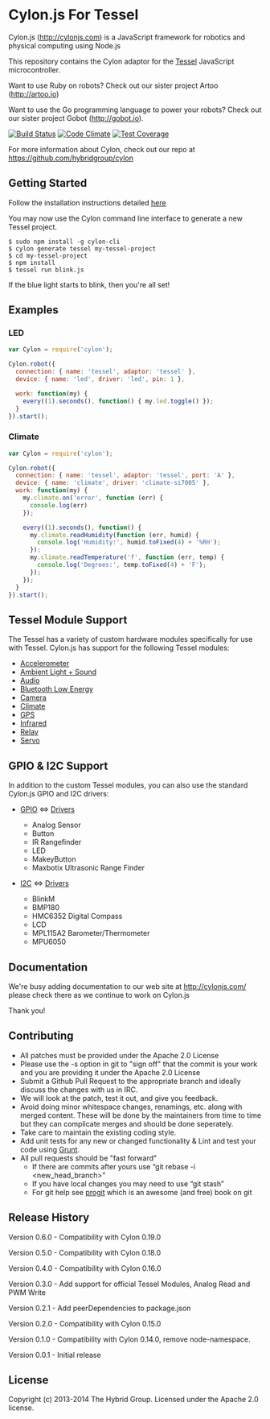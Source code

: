 # Cylon.js For Tessel

Cylon.js (http://cylonjs.com) is a JavaScript framework for robotics and
physical computing using Node.js

This repository contains the Cylon adaptor for the [Tessel](https://tessel.io/) JavaScript microcontroller.

Want to use Ruby on robots? Check out our sister project Artoo (http://artoo.io)

Want to use the Go programming language to power your robots? Check out our
sister project Gobot (http://gobot.io).

[![Build Status](https://secure.travis-ci.org/hybridgroup/cylon-tessel.png?branch=master)](http://travis-ci.org/hybridgroup/cylon-tessel) [![Code Climate](https://codeclimate.com/github/hybridgroup/cylon-tessel/badges/gpa.svg)](https://codeclimate.com/github/hybridgroup/cylon-tessel) [![Test Coverage](https://codeclimate.com/github/hybridgroup/cylon-tessel/badges/coverage.svg)](https://codeclimate.com/github/hybridgroup/cylon-tessel)

For more information about Cylon, check out our repo at
https://github.com/hybridgroup/cylon

## Getting Started

Follow the installation instructions detailed [here](https://tessel.io/install/)

You may now use the Cylon command line interface to generate a new Tessel project.

```
$ sudo npm install -g cylon-cli
$ cylon generate tessel my-tessel-project
$ cd my-tessel-project
$ npm install
$ tessel run blink.js
```

If the blue light starts to blink, then you're all set!

## Examples

### LED

```javascript
var Cylon = require('cylon');

Cylon.robot({
  connection: { name: 'tessel', adaptor: 'tessel' },
  device: { name: 'led', driver: 'led', pin: 1 },

  work: function(my) {
    every((1).seconds(), function() { my.led.toggle() });
  }
}).start();
```

### Climate

```javascript
var Cylon = require('cylon');

Cylon.robot({
  connection: { name: 'tessel', adaptor: 'tessel', port: 'A' },
  device: { name: 'climate', driver: 'climate-si7005' },
  work: function(my) {
    my.climate.on('error', function (err) {
      console.log(err)
    });

    every((1).seconds(), function() {
      my.climate.readHumidity(function (err, humid) {
        console.log('Humidity:', humid.toFixed(4) + '%RH');
      });
      my.climate.readTemperature('f', function (err, temp) {
        console.log('Degrees:', temp.toFixed(4) + 'F');
      });
    });
  }
}).start();
```

## Tessel Module Support

The Tessel has a variety of custom hardware modules specifically for use with Tessel. Cylon.js has support for the following Tessel modules:

- [Accelerometer](https://tessel.io/modules#module-accelerometer)
- [Ambient Light + Sound](https://tessel.io/modules#module-ambient)
- [Audio](https://tessel.io/modules#module-audio)
- [Bluetooth Low Energy](https://tessel.io/modules#module-ble)
- [Camera](https://tessel.io/modules#module-camera)
- [Climate](https://tessel.io/modules#module-climate)
- [GPS](https://tessel.io/modules#module-gps)
- [Infrared](https://tessel.io/modules#module-infrared)
- [Relay](https://tessel.io/modules#module-relay)
- [Servo](https://tessel.io/modules#module-servo)

## GPIO & I2C Support

In addition to the custom Tessel modules, you can also use the standard Cylon.js GPIO and I2C drivers:

  - [GPIO](https://en.wikipedia.org/wiki/General_Purpose_Input/Output) <=> [Drivers](https://github.com/hybridgroup/cylon-gpio)
    - Analog Sensor
    - Button
    - IR Rangefinder
    - LED
    - MakeyButton
    - Maxbotix Ultrasonic Range Finder

  - [I2C](https://en.wikipedia.org/wiki/I%C2%B2C) <=> [Drivers](https://github.com/hybridgroup/cylon-i2c)
    - BlinkM
    - BMP180
    - HMC6352 Digital Compass
    - LCD
    - MPL115A2 Barometer/Thermometer
    - MPU6050

## Documentation
We're busy adding documentation to our web site at http://cylonjs.com/ please check there as we continue to work on Cylon.js

Thank you!

## Contributing

* All patches must be provided under the Apache 2.0 License
* Please use the -s option in git to "sign off" that the commit is your work and you are providing it under the Apache 2.0 License
* Submit a Github Pull Request to the appropriate branch and ideally discuss the changes with us in IRC.
* We will look at the patch, test it out, and give you feedback.
* Avoid doing minor whitespace changes, renamings, etc. along with merged content. These will be done by the maintainers from time to time but they can complicate merges and should be done seperately.
* Take care to maintain the existing coding style.
* Add unit tests for any new or changed functionality & Lint and test your code using [Grunt](http://gruntjs.com/).
* All pull requests should be "fast forward"
  * If there are commits after yours use “git rebase -i <new_head_branch>”
  * If you have local changes you may need to use “git stash”
  * For git help see [progit](http://git-scm.com/book) which is an awesome (and free) book on git

## Release History

Version 0.6.0 - Compatibility with Cylon 0.19.0

Version 0.5.0 - Compatibility with Cylon 0.18.0

Version 0.4.0 - Compatibility with Cylon 0.16.0

Version 0.3.0 - Add support for official Tessel Modules, Analog Read and PWM Write 

Version 0.2.1 - Add peerDependencies to package.json

Version 0.2.0 - Compatibility with Cylon 0.15.0

Version 0.1.0 - Compatibility with Cylon 0.14.0, remove node-namespace.

Version 0.0.1 - Initial release

## License

Copyright (c) 2013-2014 The Hybrid Group. Licensed under the Apache 2.0 license.
